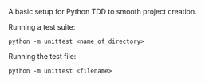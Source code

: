 A basic setup for Python TDD to smooth project creation.

Running a test suite:

`python -m unittest <name_of_directory>`

Running the test file:

`python -m unittest <filename>`